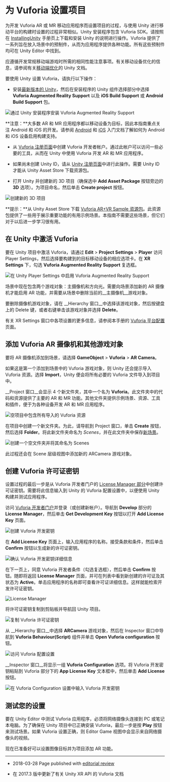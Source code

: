 # 为 Vuforia 设置项目

为开发 Vuforia AR 或 MR 移动应用程序而设置项目的过程，与使用 Unity 进行移动平台的构建时设置的过程非常相似。Unity 安装程序包含 Vuforia SDK。请按照在 [InstallingUnity](InstallingUnity.html) 手册页上下载和安装 Unity 的说明进行操作。Vuforia 提供了一系列旨在放入场景中的预制件，从而为应用程序提供各种功能。所有这些预制件均可在 Unity Editor 中找到。

应遵循开发常规移动端游戏时所需的相同性能注意事项。有关移动设备优化的信息，请参阅有关[移动端优化](MobileOptimisation.html)的 Unity 文档。

要使用 Unity 设置 Vuforia，请执行以下操作：

* 安装[最新版本的 Unity](https://unity3d.com/get-unity/download)，然后在安装程序的 Unity 组件选择部分中选择 __Vuforia Augmented Reality Support__ 以及 __iOS Build Support__ 或 __Android Build Support__ 包。

![通过 Unity 安装程序安装 Vuforia Augmented Reality Support](../uploads/Main/installing_vuforia.jpg)

**注意：**大多数 AR 和 MR 应用程序都以移动设备为目标，因此本指南重点关注 Android 和 iOS 的开发。请参阅 [Android](android-GettingStarted.html) 和 [iOS](iphone-GettingStarted.html) 入门文档了解如何为 Android 和 iOS 设备启用构建支持。

* 从 [Vuforia 注册页面](https://developer.vuforia.com/user/register)中创建 Vuforia 开发者帐户。通过此帐户可以访问一些必要的工具，从而在 Unity 中使用 Vuforia 开发 AR 和 MR 应用程序。

* 如果尚未创建 Unity ID，请从 [Unity 注册页面](https://id.unity.com/en/conversations/8c075ba1-a442-41b1-b64d-ad4fb3c56073008f?view=register)中进行此操作。需要 Unity ID 才能从 Unity Asset Store 下载资源包。

* 打开 Unity 并创建新的 3D 项目（确保选中 __Add Asset Package__ 按钮旁边的 __3D__ 选项）。为项目命名，然后单击 __Create project__ 按钮。

![创建新的 3D 项目](../uploads/Main/new_project.png)

**提示：**从 Unity Asset Store 下载 [Vuforia AR+VR Sample 资源包](https://www.assetstore.unity3d.com/en/#!/content/101547)。此资源包提供了一些用于展示重要功能的有用示例场景。本指南不需要这些场景，但它们对于以后进一步学习很有用。

## 在 Unity 中激活 Vuforia

要在 Unity 项目中激活 Vuforia，请通过 __Edit__ &gt; __Project Settings__ &gt; __Player__ 访问 Player Settings，然后选择要构建到的目标移动设备的相应选项卡。在 __XR Settings__ 下，勾选 __Vuforia Augmented Reality Support__ 复选框。

![在 Unity Player Settings 中启用 Vuforia Augmented Reality Support](../uploads/Main/vuforia_ar_support.png)

场景中现在包含两个游戏对象：主摄像机和方向光。需要向场景添加新的 AR 摄像机才能启用 AR 功能，并需要从场景中删除当前的__主摄像机__游戏对象。

要删除摄像机游戏对象，请在 __Hierarchy 窗口__中选择该游戏对象，然后按键盘上的 Delete 键，或者右键单击该游戏对象并选择 __Delete__。

有关 XR Settings 窗口中各项设置的更多信息，请参阅本手册的 [Vuforia 平台配置](vuforia_configuration.html)页面。

## 添加 Vuforia AR 摄像机和其他游戏对象

要将 AR 摄像机添加到场景，请选择 __GameObject__ &gt; __Vuforia__ &gt; __AR Camera__。

如果这是第一个添加到场景中的 Vuforia 游戏对象，则 Unity 还会提示导入 Vuforia 资源。选择 __Import__，Unity 便会将所有必要的 Vuforia 文件导入到项目中。

__Project 窗口__会显示 4 个新文件夹，其中一个名为 __Vuforia__。此文件夹中的代码和资源提供了主要的 AR 和 MR 功能。其他文件夹提供示例场景、资源、工具和插件，便于为各种设备开发 AR 和 MR 应用程序。

![空项目中包含所有导入的 Vuforia 资源](../uploads/Main/Importing_assets.png)

在项目中创建一个新文件夹。为此，请导航到 Project 窗口，单击 __Create__ 按钮，然后选择 __Folder__。将此新文件夹命名为 _Scenes_，并在此文件夹中保存[新场景](CreatingScenes.html)。

![创建一个空文件夹并将其命名为 Scenes](../uploads/Main/New_folder.png)

此过程还会在 Scene 层级视图中添加新的 ARCamera 游戏对象。

## 创建 Vuforia 许可证密钥

设置过程的最后一步是从 Vuforia 开发者门户的 [License Manager 部分](https://developer.vuforia.com/Targetmanager/licenseManager/licenseListing)中创建许可证密钥。需要将此信息输入到 Unity 的 Vuforia 配置设置中，以便使用 Unity 构建并测试应用程序。

访问 [Vuforia 开发者门户](https://developer.vuforia.com/user/login)并登录（或创建新帐户）。导航到 __Develop__ 部分的 __License Manager__，然后单击 __Get Development Key__ 按钮以打开 __Add License Key__ 页面。

![创建 Vuforia 开发密钥](../uploads/Main/creating_dev_key.png)

在 __Add License Key__ 页面上，输入应用程序的名称。接受条款和条件，然后单击 __Confirm__ 按钮以生成新的许可证密钥。

![确认 Vuforia 开发密钥详细信息](../uploads/Main/vuforia_dev_key_details.png)

在下一页上，同意 Vuforia 开发者条件（勾选复选框），然后单击 __Confirm__ 按钮。随即将返回 __License Manager__ 页面，并可在列表中看到新创建的许可证及其状态为 __Active__。单击应用程序的名称即可查看许可证详细信息。这样就能检索开发许可证密钥。

![License Manager](../uploads/Main/license_manager.png)

将许可证密钥复制到剪贴板并导航回 Unity 项目。

![复制 Vuforia 许可证密钥](../uploads/Main/copying_license_key.png)

从 __Hierarchy 窗口__中选择 __ARCamera__ 游戏对象，然后在 Inspector 窗口中导航到 __Vuforia Behaviour(Script)__ 组件并单击 __Open Vuforia configuration__ 按钮。

![访问 Vuforia 配置设置](../uploads/Main/config_settings.jpg)

__Inspector 窗口__将显示一组 __Vuforia Configuration__ 选项。将 Vuforia 开发密钥粘贴到 Vuforia 部分下的 __App License Key__ 文本框中，然后单击 __Add License__ 按钮。

![在 Vuforia Configuration 设置中输入 Vuforia 开发密钥](../uploads/Main/entering_key.png)

## 测试您的设置

要在 Unity Editor 中测试 Vuforia 应用程序，必须将网络摄像头连接到 PC 或笔记本电脑。为了确保在 Unity 项目中已正确安装 Vuforia，最后一步是按 __Play__ 按钮来测试场景。如果 Vuforia 设置正确，则 Editor Game 视图中会显示来自网络摄像头的视频。

现在已准备好可以设置图像目标并为项目添加 AR 功能。

---
* <span class="page-edit">2018-03-28 Page published with [editorial review](DocumentationEditorialReview.html)
</span>

* <span class="page-history">在 2017.3 版中更新了有关 Unity XR API 的 Vuforia 文档</span>
